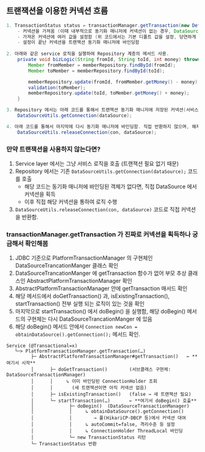 ## 트랜잭션을 이용한 커넥션 흐름

```java
1. TransactionStatus status = transactionManager.getTransaction(new DefaultTransactionDefinition());  
    - 커넥션을 가져옴 (이때 내부적으로 동기화 매니저에 커넥션이 없는 경우, DataSource 에서 커넥션을 가져옴)
    - 가져온 커넥션에 여러 값을 설정함 (위 코드에서는 기본 디폴트 값을 설정, 당연하게 autocommit False 처리)
    - 설정이 끝난 커넥션을 트랜잭션 동기화 매니저에 바인딩함
    
2. 아래와 같은 service 로직을 실행하여 Repository 계층의 메서드 사용.
    private void bizLogic(String fromId, String toId, int money) throws SQLException {
        Member fromMember = memberRepository.findById(fromId);
        Member toMember = memberRepository.findById(toId);

        memberRepository.update(fromId, fromMember.getMoney() - money);
        validation(toMember);
        memberRepository.update(toId, toMember.getMoney() + money);
    }

3. Repository 에서는 아래 코드를 통해서 트랜잭션 동기화 매니저에 저장된 커넥션(서비스로직에서 바인당한 커넥션)을 획득하여 수행. 
    DataSourceUtils.getConnection(dataSource);

4. 아래 코드를 통해서 마지막에 다시 동기화 매니저에 바인딩함. 직접 반환하지 않으며, 해제는 트랜잭션을 시작한 Service layer 에서 수행. 
    DataSourceUtils.releaseConnection(con, dataSource);
```

### 만약 트랜잭션을 사용하지 않는다면?
1. Service layer 에서는 그냥 서비스 로직을 호출 (트랜잭션 필요 없기 때문)
2. Repository 에서는 기존 ```DataSourceUtils.getConnection(dataSource);``` 코드를 호출 
    - 해당 코드는 동기화 매니저에 바인딩된 객체가 없다면, 직접 DataSource 에서 커넥션을 획득
    - 이후 직접 해당 커넥션을 통하여 로직 수행
3. ``` DataSourceUtils.releaseConnection(con, dataSource) ``` 코드로 직접 커넥션을 반환함. 

### transactionManager.getTransaction 가 진짜로 커넥션을 획득하나 궁금해서 확인해봄
1. JDBC 기준으로 PlatformTransactionManager 의 구현체인 DataSourceTrancationManger 클래스 확인
2. DataSourceTrancationManger 에 getTransaction 함수가 없어 부모 추상 클래스인 AbstractPlatformTransactionManager 확인
3. AbstractPlatformTransactionManager 안에 getTransaction 매서드 확인
4. 해당 메서드에서 doGetTransaction() 과, isExistingTransaction(), startTransaction() 전부 실행 되는 로직이 있는 것을 확인
5. 마지막으로 startTransaction() 에서 doBegin() 을 실행함, 해당 doBegin() 메서드의 구현체는 다시 DataSourceTrancationManger 에 있음
6. 해당 doBegin() 메서드 안에서 ``` Connection newCon = obtainDataSource().getConnection(); ``` 메서드 확인.

```
Service (@Transactional=x) 
   └─> PlatformTransactionManager.getTransaction(…)
         ├─ AbstractPlatformTransactionManager#getTransaction()   ← **여기서 시작**
         │      ├─ doGetTransaction()        (서브클래스 구현체: DataSourceTransactionManager)
         │      │     ↳ 이미 바인딩된 ConnectionHolder 조회
         │      │       (새 트랜잭션이면 아직 커넥션 없음)
         │      ├─ isExistingTransaction()   (false → 새 트랜잭션 필요)
         │      └─ startTransaction(…)       ← **여기서 doBegin() 호출**
         │             ├─ doBegin()  (DataSourceTransactionManager)
         │             │     ↳ obtainDataSource().getConnection()
         │             │        → 풀(HikariCP·DBCP 등)에서 커넥션 대여
         │             │     ↳ autoCommit=false, 격리수준 등 설정
         │             │     ↳ ConnectionHolder ThreadLocal 바인딩
         │             └─ new TransactionStatus 리턴
         └─ TransactionStatus 반환
```